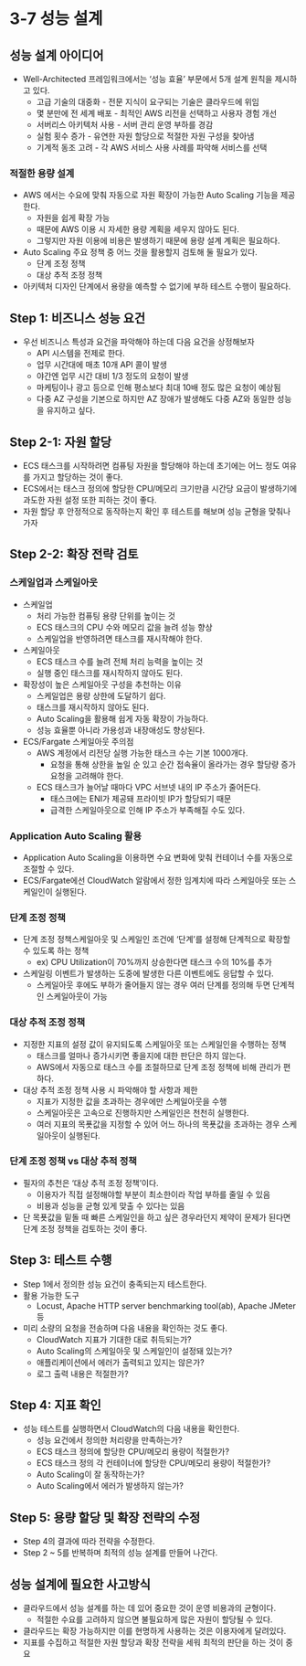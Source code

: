 # 3-7 성능 설계

## 성능 설계 아이디어

- Well-Architected 프레임워크에서는 ‘성능 효율’ 부문에서 5개 설계 원칙을 제시하고 있다.
    - 고급 기술의 대중화 - 전문 지식이 요구되는 기술은 클라우드에 위임
    - 몇 분만에 전 세계 배포 - 최적인 AWS 리전을 선택하고 사용자 경험 개선
    - 서버리스 아키텍처 사용 - 서버 관리 운영 부하를 경감
    - 실험 횟수 증가 - 유연한 자원 할당으로 적절한 자원 구성을 찾아냄
    - 기계적 동조 고려 - 각 AWS 서비스 사용 사례를 파악해 서비스를 선택

### 적절한 용량 설계

- AWS 에서는 수요에 맞춰 자동으로 자원 확장이 가능한 Auto Scaling 기능을 제공한다.
    - 자원을 쉽게 확장 가능
    - 때문에 AWS 이용 시 자세한 용량 계획을 세우지 않아도 된다.
    - 그렇지만 자원 이용에 비용은 발생하기 때문에 용량 설계 계획은 필요하다.
- Auto Scaling 주요 정책 중 어느 것을 활용할지 검토해 둘 필요가 있다.
    - 단계 조정 정책
    - 대상 추적 조정 정책
- 아키텍처 디자인 단계에서 용량을 예측할 수 없기에 부하 테스트 수행이 필요하다.

## Step 1: 비즈니스 성능 요건

- 우선 비즈니스 특성과 요건을 파악해야 하는데 다음 요건을 상정해보자
    - API 시스템을 전제로 한다.
    - 업무 시간대에 매초 10개 API 콜이 발생
    - 야간엔 업무 시간 대비 1/3 정도의 요청이 발생
    - 마케팅이나 광고 등으로 인해 평소보다 최대 10배 정도 많은 요청이 예상됨
    - 다중 AZ 구성을 기본으로 하지만 AZ 장애가 발생해도 다중 AZ와 동일한 성능을 유지하고 싶다.

## Step 2-1: 자원 할당

- ECS 태스크를 시작하려면 컴퓨팅 자원을 할당해야 하는데 초기에는 어느 정도 여유를 가지고 할당하는 것이 좋다.
- ECS에서는 태스크 정의에 할당한 CPU/메모리 크기만큼 시간당 요금이 발생하기에 과도한 자원 설정 또한 피하는 것이 좋다.
- 자원 할당 후 안정적으로 동작하는지 확인 후 테스트를 해보며 성능 균형을 맞춰나가자

## Step 2-2: 확장 전략 검토

### 스케일업과 스케일아웃

- 스케일업
    - 처리 가능한 컴퓨팅 용량 단위를 높이는 것
    - ECS 태스크의 CPU 수와 메모리 값을 늘려 성능 향상
    - 스케일업을 반영하려면 태스크를 재시작해야 한다.
- 스케일아웃
    - ECS 태스크 수를 늘려 전체 처리 능력을 높이는 것
    - 실행 중인 태스크를 재시작하지 않아도 된다.
- 확장성이 높은 스케일아웃 구성을 추천하는 이유
    - 스케일업은 용량 상한에 도달하기 쉽다.
    - 태스크를 재시작하지 않아도 된다.
    - Auto Scaling을 활용해 쉽게 자동 확장이 가능하다.
    - 성능 효율뿐 아니라 가용성과 내장애성도 향상된다.
- ECS/Fargate 스케일아웃 주의점
    - AWS 계정에서 리전당 실행 가능한 태스크 수는 기본 1000개다.
        - 요청을 통해 상한을 높일 순 있고 순간 접속율이 올라가는 경우 할당량 증가 요청을 고려해야 한다.
    - ECS 태스크가 늘어날 때마다 VPC 서브넷 내의 IP 주소가 줄어든다.
        - 태스크에는 ENI가 제공돼 프라이빗 IP가 할당되기 때문
        - 급격한 스케일아웃으로 인해 IP 주소가 부족해질 수도 있다.

### Application Auto Scaling 활용

- Application Auto Scaling을 이용하면 수요 변화에 맞춰 컨테이너 수를 자동으로 조절할 수 있다.
- ECS/Fargate에선 CloudWatch 알람에서 정한 임계치에 따라 스케일아웃 또는 스케일인이 실행된다.

### 단계 조정 정책

- 단계 조정 정책스케일아웃 및 스케일인 조건에 ‘단계’를 설정해 단계적으로 확장할 수 있도록 하는 정책
  - ex) CPU Utilization이 70%까지 상승한다면 태스크 수의 10%를 추가
- 스케일링 이벤트가 발생하는 도중에 발생한 다른 이벤트에도 응답할 수 있다.
  - 스케일아웃 후에도 부하가 줄어들지 않는 경우 여러 단계를 정의해 두면 단계적인 스케일아웃이 가능

### 대상 추적 조정 정책

- 지정한 지표의 설정 값이 유지되도록 스케일아웃 또는 스케일인을 수행하는 정책
  - 태스크를 얼마나 증가시키면 좋을지에 대한 판단은 하지 않는다.
  - AWS에서 자동으로 태스크 수를 조절하므로 단계 조정 정책에 비해 관리가 편하다.
- 대상 추적 조정 정책 사용 시 파악해야 할 사항과 제한
  - 지표가 지정한 값을 초과하는 경우에만 스케일아웃을 수행
  - 스케일아웃은 고속으로 진행하지만 스케일인은 천천히 실행한다.
  - 여러 지표의 목푯값을 지정할 수 있어 어느 하나의 목푯값을 초과하는 경우 스케일아웃이 실행된다.

### 단계 조정 정책 vs 대상 추적 정책

- 필자의 추천은 ‘대상 추적 조정 정책’이다.
  - 이용자가 직접  설정해야할 부분이 최소한이라 작업 부하를 줄일 수 있음
  - 비용과 성능을 균형 있게 맞출 수 있다는 있음
- 단 목푯값을 밑돌 때 빠른 스케일인을 하고 싶은 경우라던지 제약이 문제가 된다면 단계 조정 정책을 검토하는 것이 좋다.

## Step 3: 테스트 수행

- Step 1에서 정의한 성능 요건이 충족되는지 테스트한다.
- 활용 가능한 도구
  - Locust, Apache HTTP server benchmarking tool(ab), Apache JMeter 등
- 미리 소량의 요청을 전송하며 다음 내용을 확인하는 것도 좋다.
  - CloudWatch 지표가 기대한 대로 취득되는가?
  - Auto Scaling의 스케일아웃 및 스케일인이 설정돼 있는가?
  - 애플리케이션에서 에러가 출력되고 있지는 않은가?
  - 로그 출력 내용은 적절한가?

## Step 4: 지표 확인

- 성능 테스트를 실행하면서 CloudWatch의 다음 내용을 확인한다.
  - 성능 요건에서 정의한 처리량을 만족하는가?
  - ECS 태스크 정의에 할당한 CPU/메모리 용량이 적절한가?
  - ECS 태스크 정의 각 컨테이너에 할당한 CPU/메모리 용량이 적절한가?
  - Auto Scaling이 잘 동작하는가?
  - Auto Scaling에서 에러가 발생하지 않는가?

## Step 5: 용량 할당 및 확장 전략의 수정

- Step 4의 결과에 따라 전략을 수정한다.
- Step 2 ~ 5를 반복하며 최적의 성능 설계를 만들어 나간다.

## 성능 설계에 필요한 사고방식

- 클라우드에서 성능 설계를 하는 데 있어 중요한 것이 운영 비용과의 균형이다.
  - 적절한 수요를 고려하지 않으면 불필요하게 많은 자원이 할당될 수 있다.
- 클라우드는 확장 가능하지만 이를 현명하게 사용하는 것은 이용자에게 달려있다.
- 지표를 수집하고 적절한 자원 할당과 확장 전략을 세워 최적의 판단을 하는 것이 중요
